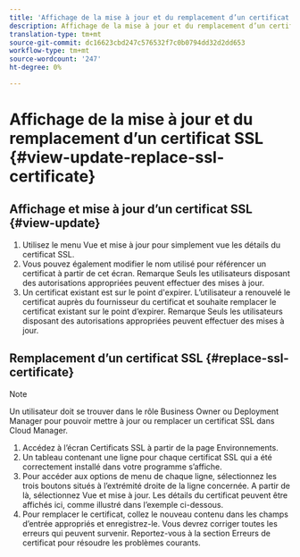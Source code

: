 ```yaml
---
title: 'Affichage de la mise à jour et du remplacement d’un certificat SSL - Gestion de SSL '
description: Affichage de la mise à jour et du remplacement d’un certificat SSL - Gestion des certificats SSL
translation-type: tm+mt
source-git-commit: dc16623cbd247c576532f7c0b0794dd32d2dd653
workflow-type: tm+mt
source-wordcount: '247'
ht-degree: 0%

---
```



# Affichage de la mise à jour et du remplacement d’un certificat SSL  {#view-update-replace-ssl-certificate}

## Affichage et mise à jour d’un certificat SSL {#view-update}

1. Utilisez le menu Vue et mise à jour pour simplement vue les détails du certificat SSL.
1. Vous pouvez également modifier le nom utilisé pour référencer un certificat à partir de cet écran. Remarque Seuls les utilisateurs disposant des autorisations appropriées peuvent effectuer des mises à jour.
1. Un certificat existant est sur le point d&#39;expirer. L’utilisateur a renouvelé le certificat auprès du fournisseur du certificat et souhaite remplacer le certificat existant sur le point d’expirer. Remarque Seuls les utilisateurs disposant des autorisations appropriées peuvent effectuer des mises à jour.

## Remplacement d’un certificat SSL {#replace-ssl-certificate}

>[!NOTE]
>Un utilisateur doit se trouver dans le rôle Business Owner ou Deployment Manager pour pouvoir mettre à jour ou remplacer un certificat SSL dans Cloud Manager.

1. Accédez à l’écran Certificats SSL à partir de la page Environnements.
1. Un tableau contenant une ligne pour chaque certificat SSL qui a été correctement installé dans votre programme s’affiche.
1. Pour accéder aux options de menu de chaque ligne, sélectionnez les trois boutons situés à l’extrémité droite de la ligne concernée. A partir de là, sélectionnez Vue et mise à jour. Les détails du certificat peuvent être affichés ici, comme illustré dans l’exemple ci-dessous.
1. Pour remplacer le certificat, collez le nouveau contenu dans les champs d’entrée appropriés et enregistrez-le. Vous devrez corriger toutes les erreurs qui peuvent survenir. Reportez-vous à la section Erreurs de certificat pour résoudre les problèmes courants.